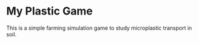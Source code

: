 # My Plastic Game
This is a simple farming simulation game to study microplastic transport in soil.
